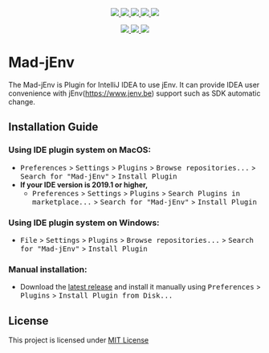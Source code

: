 <p align="center">
  <a href="https://plugins.jetbrains.com/plugin/12761-mad-jenv" target="_blank">
    <img src="https://img.shields.io/jetbrains/plugin/v/12761-mad-jenv?label=Mad-jEnv">
  </a>
  <a href="https://plugins.jetbrains.com/plugin/12761-mad-jenv" target="_blank">
    <img src="https://img.shields.io/jetbrains/plugin/d/12761-mad-jenv">
  </a>
  <a href="https://github.com/madplay/Mad-jEnv/issues">
    <img src="https://img.shields.io/github/issues-raw/madplay/Mad-jEnv">
  </a>
  <a href="https://github.com/madplay/Mad-jEnv/issues?q=is%3Aissue+is%3Aclosed">
    <img src="https://img.shields.io/github/issues-closed-raw/madplay/Mad-jEnv">
  </a>
  <a href="https://github.com/madplay/MadJenvPlugin/blob/master/LICENSE.md">
    <img src="https://img.shields.io/badge/License-MIT-blue.svg">
  </a>
</p>
<p align="center">
  <a href="http://github.com/madplay">
    <img src="https://img.shields.io/github/stars/madplay/Mad-jEnv?style=social">
  </a>
  <a href="http://github.com/madplay" target="_blank">
    <img src="https://img.shields.io/github/followers/madplay?style=social">
  </a>
  <img src="https://img.shields.io/github/forks/madplay/Mad-jEnv?style=social">
</p>

# Mad-jEnv

The Mad-jEnv is Plugin for IntelliJ IDEA to use jEnv.
It can provide IDEA user convenience with jEnv(https://www.jenv.be) support such as SDK automatic change.

## Installation Guide

### Using IDE plugin system on MacOS:

- <kbd>Preferences</kbd> > <kbd>Settings</kbd> > <kbd>Plugins</kbd> > <kbd>Browse repositories...</kbd> > <kbd>Search for "Mad-jEnv"</kbd> > <kbd>Install Plugin</kbd>
- **If your IDE version is 2019.1 or higher,** 
  - <kbd>Preferences</kbd> > <kbd>Settings</kbd> > <kbd>Plugins</kbd> > <kbd>Search Plugins in marketplace...</kbd> > <kbd>Search for "Mad-jEnv"</kbd> > <kbd>Install Plugin</kbd>
### Using IDE plugin system on Windows:
- <kbd>File</kbd> > <kbd>Settings</kbd> > <kbd>Plugins</kbd> > <kbd>Browse repositories...</kbd> > <kbd>Search for "Mad-jEnv"</kbd> > <kbd>Install Plugin</kbd>

### Manual installation:

- Download the [latest release](https://github.com/madplay/Mad-jEnv/releases/latest) and install it manually using <kbd>Preferences</kbd> > <kbd>Plugins</kbd> > <kbd>Install Plugin from Disk...</kbd>

## License

This project is licensed under [MIT License](https://github.com/madplay/MadJenvPlugin/blob/master/LICENSE.md)
